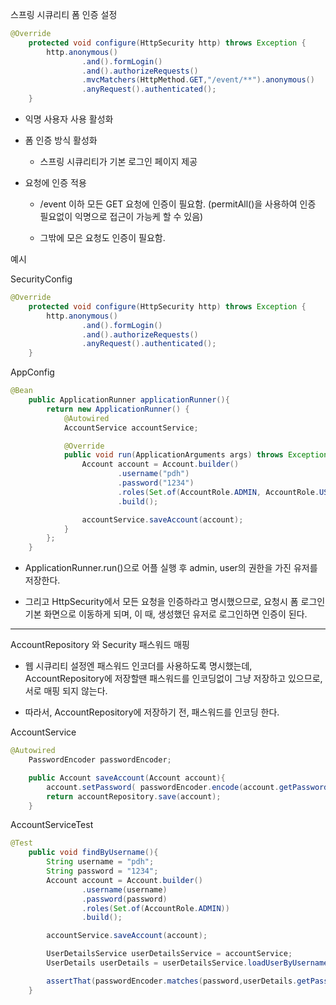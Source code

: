 스프링 시큐리티 폼 인증 설정

```java
@Override
    protected void configure(HttpSecurity http) throws Exception {
        http.anonymous()
                .and().formLogin()
                .and().authorizeRequests()
                .mvcMatchers(HttpMethod.GET,"/event/**").anonymous()
                .anyRequest().authenticated();
    }
```

- 익명 사용자 사용 활성화

- 폼 인증 방식 활성화

	- 스프링 시큐리티가 기본 로그인 페이지 제공

- 요청에 인증 적용

	- /event 이하 모든 GET 요청에 인증이 필요함. (permitAll()을 사용하여 인증 필요없이 익명으로 접근이 가능케 할 수 있음) 

	- 그밖에 모은 요청도 인증이 필요함.

예시

SecurityConfig

```java
@Override
    protected void configure(HttpSecurity http) throws Exception {
        http.anonymous()
                .and().formLogin()
                .and().authorizeRequests()
                .anyRequest().authenticated();
    }
```

AppConfig

```java
@Bean
    public ApplicationRunner applicationRunner(){
        return new ApplicationRunner() {
            @Autowired
            AccountService accountService;

            @Override
            public void run(ApplicationArguments args) throws Exception {
                Account account = Account.builder()
                        .username("pdh")
                        .password("1234")
                        .roles(Set.of(AccountRole.ADMIN, AccountRole.USER))
                        .build();

                accountService.saveAccount(account);
            }
        };
    }
```

- ApplicationRunner.run()으로 어플 실행 후 admin, user의 권한을 가진 유저를 저장한다.

- 그리고 HttpSecurity에서 모든 요청을 인증하라고 명시했으므로, 요청시 폼 로그인 기본 화면으로 이동하게 되며, 이 때, 생성했던 유저로 로그인하면 인증이 된다.

---

AccountRepository 와 Security 패스워드 매핑

- 웹 시큐리티 설정엔 패스워드 인코더를 사용하도록 명시했는데, AccountRepository에 저장할땐 패스워드를 인코딩없이 그냥 저장하고 있으므로, 서로 매핑 되지 않는다.

- 따라서, AccountRepository에 저장하기 전, 패스워드를 인코딩 한다.

AccountService

```java
@Autowired
    PasswordEncoder passwordEncoder;

    public Account saveAccount(Account account){
        account.setPassword( passwordEncoder.encode(account.getPassword()) );
        return accountRepository.save(account);
    }
```

AccountServiceTest

```java
@Test
    public void findByUsername(){
        String username = "pdh";
        String password = "1234";
        Account account = Account.builder()
                .username(username)
                .password(password)
                .roles(Set.of(AccountRole.ADMIN))
                .build();

        accountService.saveAccount(account);

        UserDetailsService userDetailsService = accountService;
        UserDetails userDetails = userDetailsService.loadUserByUsername(username);

        assertThat(passwordEncoder.matches(password,userDetails.getPassword())).isTrue();
    }
```

